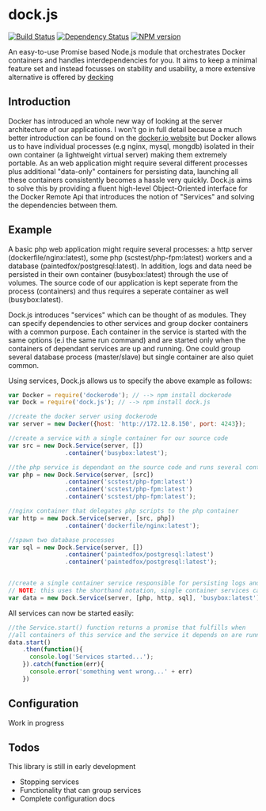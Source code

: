 dock.js
=======

[![Build Status](https://travis-ci.org/advanderveer/dock.js.png)](https://travis-ci.org/advanderveer/dock.js)
[![Dependency Status](https://david-dm.org/advanderveer/dock.js.png)](https://david-dm.org/advanderveer/dock.js)
[![NPM version](https://badge.fury.io/js/dock.js.png)](http://badge.fury.io/js/dock.js)

An easy-to-use Promise based Node.js module that orchestrates Docker containers and handles interdependencies for you. It aims to keep a minimal feature set and instead focusses on stability and usability, a more extensive alternative is offered by [decking](http://decking.io/)

Introduction
------------

Docker has introduced an whole new way of looking at the server architecture of our applications. I won't go in full detail because a much better introduction can be found on the [docker.io website](https://www.docker.io/learn_more/) but Docker allows us to have individual processes (e.g nginx, mysql, mongdb) isolated in their own container (a lightweight virtual server) making them extremely portable. As an web application might require several different processes plus additional "data-only" containers for persisting data, launching all these containers consistently becomes a hassle very quickly. Dock.js aims to solve this by providing a fluent high-level Object-Oriented interface for the Docker Remote Api that introduces the notion of "Services" and solving the dependencies between them.

Example
--------

A basic php web application might require several processes: a http server (dockerfile/nginx:latest), some php (scstest/php-fpm:latest) workers and a database (paintedfox/postgresql:latest). In addition, logs and data need be persisted in their own container (busybox:latest) through the use of volumes. The source code of our application is kept seperate from the process (containers) and thus requires a seperate container as well (busybox:latest). 

Dock.js introduces "services" which can be thought of as modules. They can specify dependencies to other services and group docker containers with a common purpose. Each container in the service is started with the same options (e.i the same run command) and are started only when the containers of dependant services are up and running. One could group several database process (master/slave) but single container are also quiet common.

Using services, Dock.js allows us to specify the above example as follows:

```JavaScript
var Docker = require('dockerode'); // --> npm install dockerode
var Dock = require('dock.js'); // --> npm install dock.js

//create the docker server using dockerode
var server = new Docker({host: 'http://172.12.8.150', port: 4243});

//create a service with a single container for our source code
var src = new Dock.Service(server, [])
                .container('busybox:latest');

//the php service is dependant on the source code and runs several containers
var php = new Dock.Service(server, [src])
                .container('scstest/php-fpm:latest')
                .container('scstest/php-fpm:latest')
                .container('scstest/php-fpm:latest');

//nginx container that delegates php scripts to the php container
var http = new Dock.Service(server, [src, php])
                .container('dockerfile/nginx:latest');

//spawn two database processes
var sql = new Dock.Service(server, [])
                .container('paintedfox/postgresql:latest')
                .container('paintedfox/postgresql:latest');


//create a single container service responsible for persisting logs and data of the other services
// NOTE: this uses the shorthand notation, single container services can be quite common...
var data = new Dock.Service(server, [php, http, sql], 'busybox:latest');

```

All services can now be started easily:

```JavaScript
//the Service.start() function returns a promise that fulfills when 
//all containers of this service and the service it depends on are running.
data.start()
	.then(function(){  
	  console.log('Services started...');
	}).catch(function(err){
	  console.error('something went wrong...' + err)
	})
```

Configuration
-------------

Work in progress


Todos
------
This library is still in early development

-   Stopping services
-   Functionality that can group services 
-   Complete configuration docs


